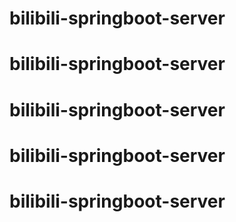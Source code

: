 # bilibili-springboot-server
# bilibili-springboot-server
# bilibili-springboot-server
# bilibili-springboot-server
# bilibili-springboot-server
